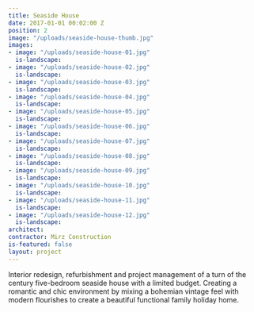 ```yaml
---
title: Seaside House
date: 2017-01-01 00:02:00 Z
position: 2
image: "/uploads/seaside-house-thumb.jpg"
images:
- image: "/uploads/seaside-house-01.jpg"
  is-landscape:
- image: "/uploads/seaside-house-02.jpg"
  is-landscape: 
- image: "/uploads/seaside-house-03.jpg"
  is-landscape:
- image: "/uploads/seaside-house-04.jpg"
  is-landscape:
- image: "/uploads/seaside-house-05.jpg"
  is-landscape:
- image: "/uploads/seaside-house-06.jpg"
  is-landscape: 
- image: "/uploads/seaside-house-07.jpg"
  is-landscape:
- image: "/uploads/seaside-house-08.jpg"
  is-landscape: 
- image: "/uploads/seaside-house-09.jpg"
  is-landscape: 
- image: "/uploads/seaside-house-10.jpg"
  is-landscape: 
- image: "/uploads/seaside-house-11.jpg"
  is-landscape: 
- image: "/uploads/seaside-house-12.jpg"
  is-landscape: 
architect: 
contractor: Mirz Construction
is-featured: false
layout: project
---
```


Interior redesign, refurbishment and project management of a turn of the century five-bedroom seaside house with a limited budget. Creating a romantic and chic environment by mixing a bohemian vintage feel with modern flourishes to create a beautiful functional family holiday home. 